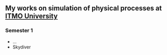 ## My works on simulation of physical processes at [ITMO University](https://itmo.ru)
### Semester 1
* ...
* Skydiver